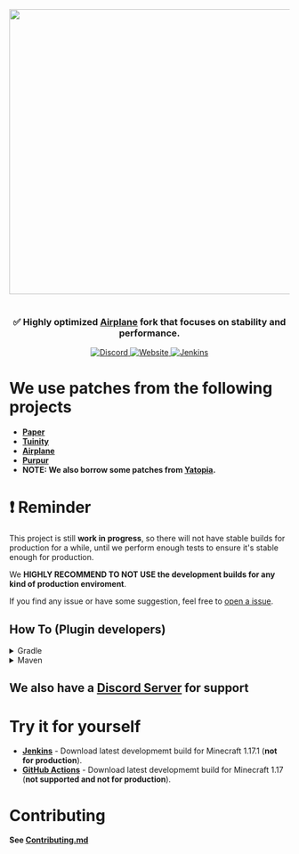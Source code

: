 <div align=center>
    <img src="https://cdn.discordapp.com/attachments/517734448008134686/857649078409887784/sugar2.png" width="512">
    <br /><br />
    <h3>✅ Highly optimized <a href="https://github.com/TECHNOVE/Airplane">Airplane</a> fork that focuses on stability and performance.</h3>
    <a href="https://sugarcanemc.org/discord">
        <img alt="Discord" src="https://img.shields.io/discord/855918593497759754?color=green&label=discord&logo=discord&style=for-the-badge">
    </a>
    <a href="https://sugarcanemc.org">
        <img alt="Website" src="https://img.shields.io/website?style=for-the-badge&up_color=red&up_message=SugarcaneMC&url=https%3A%2F%2Fsugarcanemc.org%2F">
    </a>
    <a href="https://jenkins.thearcanebrony.net/job/Sugarcane">
        <img alt="Jenkins" src="https://img.shields.io/jenkins/build?jobUrl=https%3A%2F%2Fjenkins.sugarcanemc.org%2Fjob%2FSugarcane%2Fjob%2F1.17.1%25252Fdev%2F&label=Jenkins%20build&logo=jenkins&logoColor=orange&style=for-the-badge">
    </a>
</div>

# We use patches from the following projects

* **[Paper](https://github.com/PaperMC/Paper)**
* **[Tuinity](https://github.com/Tuinity/Tuinity)**
* **[Airplane](https://github.com/TECHNOVE/Airplane)**
* **[Purpur](https://github.com/pl3xgaming/Purpur)**
* **NOTE: We also borrow some patches from [Yatopia](https://github.com/YatopiaMC/Yatopia).**

# ❗ Reminder
This project is still **work in progress**, so there will not have stable builds for production for a while, until we perform enough tests to ensure it's stable enough for production.

We **HIGHLY RECOMMEND TO NOT USE the development builds for any kind of production enviroment**.

If you find any issue or have some suggestion, feel free to [open a issue](https://github.com/SugarcaneMC/Sugarcane/issues/new).

## How To (Plugin developers)

<details><summary>Gradle</summary>
<p>

> ##### Groovy DSL

First, add the SugarcaneMC repository

```groovy
repositories {
    maven {
        url 'https://mvn.sugarcanemc.org/repository/maven-public/'
    }
}
```
Then, add the Sugarcane-API dependency:

```groovy
dependencies {
    compileOnly "org.sugarcanemc.sugarcane:sugarcane-api:1.17.1-R0.1-SNAPSHOT"
}
 ```
 
> #### Kotlin DSL

First, add the SugarcaneMC repository

```kotlin
repositories {
    maven("https://mvn.sugarcanemc.org/repository/maven-public/")
}
```

Then, add the Sugarcane-API dependency:

```kotlin
dependencies {
    compileOnly("org.sugarcanemc.sugarcane:sugarcane-api:1.17.1-R0.1-SNAPSHOT")
}
```

</p>
</details>

<details><summary>Maven</summary>
<p>
    
First, add the SugarcaneMC repository

```xml
<repositories>
    <repository>
        <id>sugarcanemc-repo</id>
        <url>https://mvn.sugarcanemc.org/repository/maven-public/</url>
    </repository>
</repositories>
```

And then add the Sugarcane-API dependency:

```xml
<dependency>
    <groupId>org.sugarcanemc.sugarcane</groupId>
    <artifactId>sugarcane-api</artifactId>
    <version>1.17.1-R0.1-SNAPSHOT</version>
    <scope>provided</scope>
</dependency>
```

</p>
</details>

## We also have a [Discord Server](https://sugarcanemc.org/discord) for support

# Try it for yourself
* **[Jenkins](https://ci.sugarcanemc.org/job/Sugarcane/job/1.17.1%252Fdev/)** - Download latest developmemt build for Minecraft 1.17.1 (**not for production**).
* **[GitHub Actions](https://github.com/SugarcaneMC/Sugarcane/actions?query=branch%3A1.17%2Fdev++)** - Download latest developmemt build for Minecraft 1.17 (**not supported and not for production**).

# Contributing

**See [Contributing.md](https://github.com/SugarcaneMC/Sugarcane/blob/main/CONTRIBUTING.md)**
